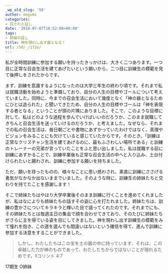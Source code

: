 ```yaml
---
_wp_old_slug: '50'
author: megumi
categories:
- 召された証し
date: '2018-07-07T10:52:00+00:00'
tags:
- 姉妹の証し
title: 神を現わし出す器となる！
url: /50/_/172o/
---
```

私が全時間訓練に参加する願いを持ったきっかけは、大きく二つあります。一つ目に正常な召会生活を建てあげたいという願いから、二つ目に訓練生の模範を見て後押しをされたからです。

まず、訓練を意識するようになったのは大学三年生の終わり頃です。それまで私は就職活動を始めようと準備しており、自分の人生の目標やゴールについて考えていました。同時に、今までの召会生活において幾度となく「神の器となるためにひとは造られた」と聞いてきたため、自分の人生の目標やゴールは「神を表現する者となる」ということが頭の片隅にありました。そこで、このような目標に対して、私はどのような過程を歩んでいけばいいのだろうか、このまま就職してきちんと召会生活を送っていけるのだろうか、と考えました。なぜなら、それまでの私の召会生活は、毎日朝ごとや書物にあずかっていたわけではなく、真理やビジョンをみることにも欠けていると感じていたからです。そのとき、「訓練は正常なクリスチャン生活を建てあげるのに、最もふさわしい場所である」と訓練のトレーナーの兄弟が言っていたことをふと思い出しました。私は就職する前に訓練にあずかることで、訓練卒業後も正常な召会生活の中へと入り込み、土台付けられたいと願わされ、訓練に参加する願いを持ちました。

ただ、願いを持ったものの、様々なことに思い惑わされ、素直に訓練にささげる勇気がなかなか出ないままでいました。そのような時に、訓練生の姉妹たちと交わりを持てたことを感謝します！

そこで姉妹たちはやはり大学卒業後そのまま訓練に行くことを進めてくれましたが、私はなによりも姉妹たちの話すその姿に心を打たれました。姉妹たちは、訓練の豊かさについてキラキラと輝いた目で語ってくれたのです。それまでにも、その姉妹たちとは毎週主日の集会で顔を合わせてきており、そのたびに姉妹たちがさらに主を得ている姿を目にしてきました。神を現わし出す訓練生の模範をみて憧れを抱き、この道を選んでも間違いはないという確信を得て、進んで訓練に参加する決意をすることができました。

> しかし、わたしたちはこの宝を土の器の中に持っています．それは、この卓越した力が神のものであって、わたしたちからではないことが現れるためです。Ⅱコリント 4:7

17期生 O姉妹